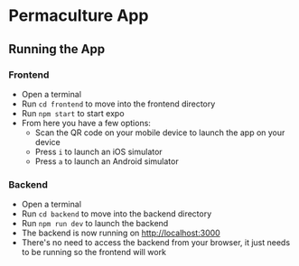 # Permaculture App

## Running the App

### Frontend

-   Open a terminal
-   Run `cd frontend` to move into the frontend directory
-   Run `npm start` to start expo
-   From here you have a few options:
    -   Scan the QR code on your mobile device to launch the app on your device
    -   Press `i` to launch an iOS simulator
    -   Press `a` to launch an Android simulator

### Backend

-   Open a terminal
-   Run `cd backend` to move into the backend directory
-   Run `npm run dev` to launch the backend
-   The backend is now running on [http://localhost:3000](http://localhost:3000)
-   There's no need to access the backend from your browser, it just needs to be running so the frontend will work
